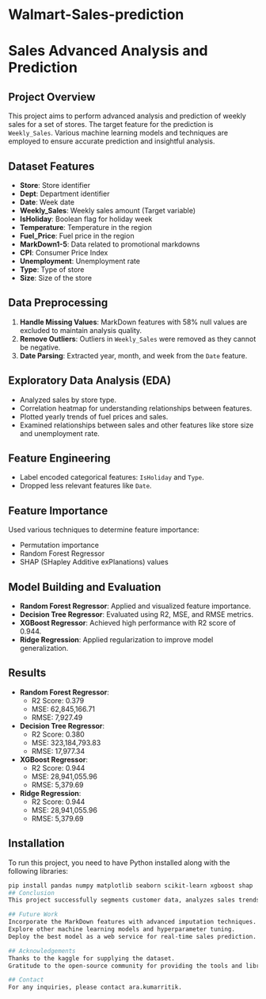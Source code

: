 # Walmart-Sales-prediction
# Sales Advanced Analysis and Prediction

## Project Overview
This project aims to perform advanced analysis and prediction of weekly sales for a set of stores. The target feature for the prediction is `Weekly_Sales`. Various machine learning models and techniques are employed to ensure accurate prediction and insightful analysis.

## Dataset Features
- **Store**: Store identifier
- **Dept**: Department identifier
- **Date**: Week date
- **Weekly_Sales**: Weekly sales amount (Target variable)
- **IsHoliday**: Boolean flag for holiday week
- **Temperature**: Temperature in the region
- **Fuel_Price**: Fuel price in the region
- **MarkDown1-5**: Data related to promotional markdowns
- **CPI**: Consumer Price Index
- **Unemployment**: Unemployment rate
- **Type**: Type of store
- **Size**: Size of the store

## Data Preprocessing
1. **Handle Missing Values**: MarkDown features with 58% null values are excluded to maintain analysis quality.
2. **Remove Outliers**: Outliers in `Weekly_Sales` were removed as they cannot be negative.
3. **Date Parsing**: Extracted year, month, and week from the `Date` feature.

## Exploratory Data Analysis (EDA)
- Analyzed sales by store type.
- Correlation heatmap for understanding relationships between features.
- Plotted yearly trends of fuel prices and sales.
- Examined relationships between sales and other features like store size and unemployment rate.

## Feature Engineering
- Label encoded categorical features: `IsHoliday` and `Type`.
- Dropped less relevant features like `Date`.

## Feature Importance
Used various techniques to determine feature importance:
- Permutation importance
- Random Forest Regressor
- SHAP (SHapley Additive exPlanations) values

## Model Building and Evaluation
- **Random Forest Regressor**: Applied and visualized feature importance.
- **Decision Tree Regressor**: Evaluated using R2, MSE, and RMSE metrics.
- **XGBoost Regressor**: Achieved high performance with R2 score of 0.944.
- **Ridge Regression**: Applied regularization to improve model generalization.

## Results
- **Random Forest Regressor**:
  - R2 Score: 0.379
  - MSE: 62,845,166.71
  - RMSE: 7,927.49
- **Decision Tree Regressor**:
  - R2 Score: 0.380
  - MSE: 323,184,793.83
  - RMSE: 17,977.34
- **XGBoost Regressor**:
  - R2 Score: 0.944
  - MSE: 28,941,055.96
  - RMSE: 5,379.69
- **Ridge Regression**:
  - R2 Score: 0.944
  - MSE: 28,941,055.96
  - RMSE: 5,379.69

## Installation
To run this project, you need to have Python installed along with the following libraries:
```bash
pip install pandas numpy matplotlib seaborn scikit-learn xgboost shap
## Conclusion
This project successfully segments customer data, analyzes sales trends, and predicts future sales using advanced machine learning techniques. The XGBoost model provided the best performance with a high R2 score and low error metrics.

## Future Work
Incorporate the MarkDown features with advanced imputation techniques.
Explore other machine learning models and hyperparameter tuning.
Deploy the best model as a web service for real-time sales prediction.

## Acknowledgements
Thanks to the kaggle for supplying the dataset.
Gratitude to the open-source community for providing the tools and libraries used in this project.

## Contact
For any inquiries, please contact ara.kumarritik.

